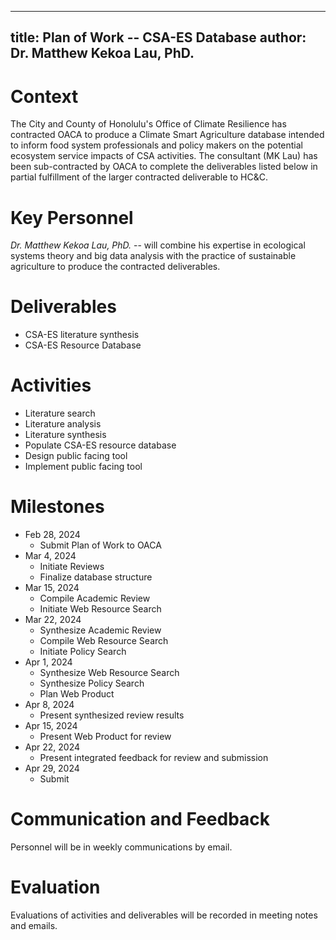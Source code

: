 
---
title: Plan of Work -- CSA-ES Database
author: Dr. Matthew Kekoa Lau, PhD.
---

# Context

The City and County of Honolulu's Office of Climate Resilience has
contracted OACA to produce a Climate Smart Agriculture database
intended to inform food system professionals and policy makers on the
potential ecosystem service impacts of CSA activities. The consultant
(MK Lau) has been sub-contracted by OACA to complete the deliverables
listed below in partial fulfillment of the larger contracted
deliverable to HC&C.


# Key Personnel

*Dr. Matthew Kekoa Lau, PhD.* -- will combine his expertise in
ecological systems theory and big data analysis with the practice of
sustainable agriculture to produce the contracted deliverables.

# Deliverables

- CSA-ES literature synthesis
- CSA-ES Resource Database


# Activities

- Literature search
- Literature analysis
- Literature synthesis
- Populate CSA-ES resource database 
- Design public facing tool
- Implement public facing tool

# Milestones

- Feb 28, 2024 
  - Submit Plan of Work to OACA
- Mar 4, 2024
  - Initiate Reviews
  - Finalize database structure
- Mar 15, 2024 
  - Compile Academic Review
  - Initiate Web Resource Search
- Mar 22, 2024 
  - Synthesize Academic Review
  - Compile Web Resource Search
  - Initiate Policy Search
- Apr 1, 2024
  - Synthesize Web Resource Search
  - Synthesize Policy Search
  - Plan Web Product
- Apr 8, 2024
  - Present synthesized review results
- Apr 15, 2024
  - Present Web Product for review
- Apr 22, 2024
  - Present integrated feedback for review and submission
- Apr 29, 2024
  - Submit

# Communication and Feedback

Personnel will be in weekly communications by email.

# Evaluation

Evaluations of activities and deliverables will be recorded in meeting
notes and emails. 
